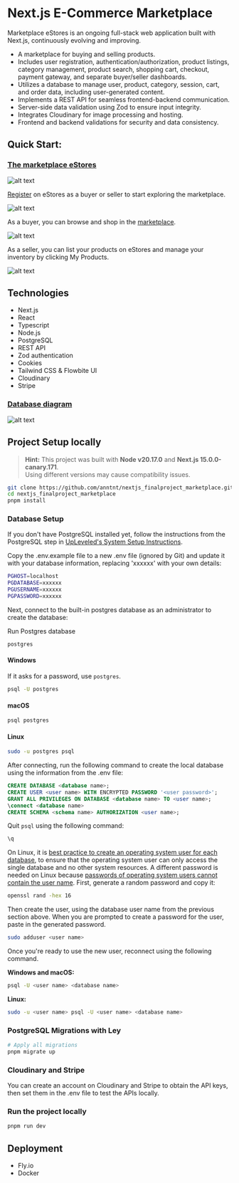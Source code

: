 # Next.js E-Commerce Marketplace

Marketplace eStores is an ongoing full-stack web application built with Next.js, continuously evolving and improving.

- A marketplace for buying and selling products.
- Includes user registration, authentication/authorization, product listings, category management, product search, shopping cart, checkout, payment gateway, and separate buyer/seller dashboards.
- Utilizes a database to manage user, product, category, session, cart, and order data, including user-generated content.
- Implements a REST API for seamless frontend-backend communication.
- Server-side data validation using Zod to ensure input integrity.
- Integrates Cloudinary for image processing and hosting.
- Frontend and backend validations for security and data consistency.

## Quick Start:

### [The marketplace eStores](https://estores.fly.dev/)

![alt text](./public/images/eStores.jpg)

[Register](https://estores.fly.dev/register) on eStores as a buyer or seller to start exploring the marketplace.

![alt text](./public/images/register.jpg)

As a buyer, you can browse and shop in the [marketplace](https://estores.fly.dev/marketplace).

![alt text](./public/images/marketplace.jpg)

As a seller, you can list your products on eStores and manage your inventory by clicking My Products.

![alt text](./public/images/myproducts.jpg)

## Technologies

- Next.js
- React
- Typescript
- Node.js
- PostgreSQL
- REST API
- Zod authentication
- Cookies
- Tailwind CSS & Flowbite UI
- Cloudinary
- Stripe

### [Database diagram](https://drawsql.app/teams/myteam-1161/diagrams/estores)

![alt text](./public/images/drawsql_2.jpg)

## Project Setup locally

> **Hint:** This project was built with **Node v20.17.0** and **Next.js 15.0.0-canary.171**.  
> Using different versions may cause compatibility issues.

```bash
git clone https://github.com/anntnt/nextjs_finalproject_marketplace.git
cd nextjs_finalproject_marketplace
pnpm install
```

### Database Setup

If you don't have PostgreSQL installed yet, follow the instructions from the PostgreSQL step in [UpLeveled's System Setup Instructions](https://github.com/upleveled/system-setup/blob/master/readme.md).

Copy the .env.example file to a new .env file (ignored by Git) and update it with your database information, replacing 'xxxxxx' with your own details:

```bash
PGHOST=localhost
PGDATABASE=xxxxxx
PGUSERNAME=xxxxxx
PGPASSWORD=xxxxxx
```

Next, connect to the built-in postgres database as an administrator to create the database:

Run Postgres database

```bash
postgres
```

#### Windows

If it asks for a password, use `postgres`.

```bash
psql -U postgres
```

#### macOS

```bash
psql postgres
```

#### Linux

```bash
sudo -u postgres psql
```

After connecting, run the following command to create the local database using the information from the .env file:

```sql
CREATE DATABASE <database name>;
CREATE USER <user name> WITH ENCRYPTED PASSWORD '<user password>';
GRANT ALL PRIVILEGES ON DATABASE <database name> TO <user name>;
\connect <database name>
CREATE SCHEMA <schema name> AUTHORIZATION <user name>;
```

Quit `psql` using the following command:

```bash
\q
```

On Linux, it is [best practice to create an operating system user for each database](https://docs.redhat.com/en/documentation/red_hat_enterprise_linux/9/html/configuring_and_using_database_servers/using-postgresql_configuring-and-using-database-servers#con_postgresql-users_using-postgresql), to ensure that the operating system user can only access the single database and no other system resources. A different password is needed on Linux because [passwords of operating system users cannot contain the user name](https://github.com/upleveled/system-setup/issues/74). First, generate a random password and copy it:

```bash
openssl rand -hex 16
```

Then create the user, using the database user name from the previous section above. When you are prompted to create a password for the user, paste in the generated password.

```bash
sudo adduser <user name>
```

Once you're ready to use the new user, reconnect using the following command.

**Windows and macOS:**

```bash
psql -U <user name> <database name>
```

**Linux:**

```bash
sudo -u <user name> psql -U <user name> <database name>
```

### PostgreSQL Migrations with Ley

```bash
# Apply all migrations
pnpm migrate up
```

### Cloudinary and Stripe

You can create an account on Cloudinary and Stripe to obtain the API keys, then set them in the .env file to test the APIs locally.

### Run the project locally

```bash
pnpm run dev
```

## Deployment

- Fly.io
- Docker
